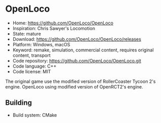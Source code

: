# OpenLoco

- Home: https://github.com/OpenLoco/OpenLoco
- Inspiration: Chris Sawyer's Locomotion
- State: mature
- Download: https://github.com/OpenLoco/OpenLoco/releases
- Platform: Windows, macOS
- Keyword: remake, simulation, commercial content, requires original content, transport
- Code repository: https://github.com/OpenLoco/OpenLoco.git
- Code language: C++
- Code license: MIT

The original game use the modified version of RollerCoaster Tycoon 2's engine. OpenLoco using modified version of OpenRCT2's engine.

## Building

- Build system: CMake
